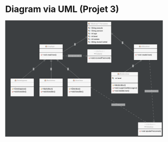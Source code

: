 # Diagram via UML (Projet 3)

![Diagram Projet 3](https://github.com/loicm91/Java/blob/master/diagramProjet3.png)
